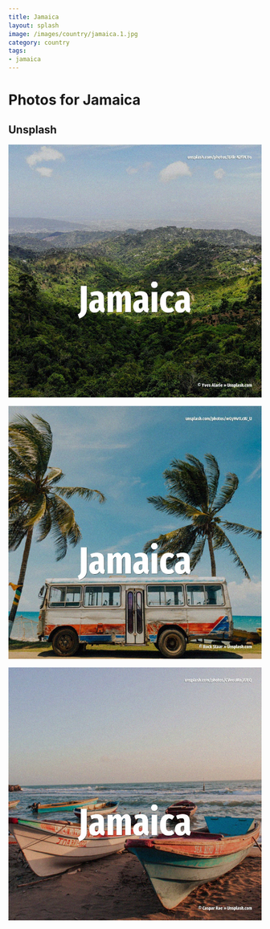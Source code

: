 ```yaml
---
title: Jamaica
layout: splash
image: /images/country/jamaica.1.jpg
category: country
tags:
- jamaica
---
```

# Photos for Jamaica

## Unsplash

![Jamaica](/images/country/jamaica.1.jpg)

![Jamaica](/images/country/jamaica.2.jpg)

![Jamaica](/images/country/jamaica.3.jpg)